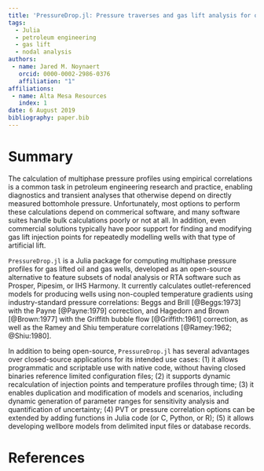 ```yaml
---
title: 'PressureDrop.jl: Pressure traverses and gas lift analysis for oil & gas wells'
tags:
  - Julia
  - petroleum engineering
  - gas lift
  - nodal analysis
authors:
 - name: Jared M. Noynaert
   orcid: 0000-0002-2986-0376
   affiliation: "1"
affiliations:
 - name: Alta Mesa Resources
   index: 1
date: 6 August 2019
bibliography: paper.bib
---
```


# Summary

The calculation of multiphase pressure profiles using empirical correlations is a common task in petroleum engineering research and practice, enabling diagnostics and transient analyses that otherwise depend on directly measured bottomhole pressure. Unfortunately, most options to perform these calculations depend on commerical software, and many software suites handle bulk calculations poorly or not at all. In addition, even commercial solutions typically have poor support for finding and modifying gas lift injection points for repeatedly modelling wells with that type of artificial lift. 

``PressureDrop.jl`` is a Julia package for computing multiphase pressure profiles for gas lifted oil and gas wells, developed as an open-source alternative to feature subsets of nodal analysis or RTA software such as Prosper, Pipesim, or IHS Harmony. It currently calculates outlet-referenced models for producing wells using non-coupled temperature gradients using industry-standard pressure correlations: Beggs and Brill [@Beggs:1973] with the Payne [@Payne:1979] correction, and Hagedorn and Brown [@Brown:1977] with the Griffith bubble flow [@Griffith:1961] correction, as well as the Ramey and Shiu temperature correlations [@Ramey:1962; @Shiu:1980].

In addition to being open-source, ``PressureDrop.jl`` has several advantages over closed-source applications for its intended use cases: (1) it allows programmatic and scriptable use with native code, without having closed binaries reference limited configuration files; (2) it supports dynamic recalculation of injection points and temperature profiles through time; (3) it enables duplication and modification of models and scenarios, including dynamic generation of parameter ranges for sensitivity analysis and quantification of uncertainty; (4) PVT or pressure correlation options can be extended by adding functions in Julia code (or C, Python, or R); (5) it allows developing wellbore models from delimited input files or database records.

# References